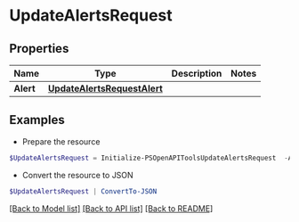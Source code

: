 # UpdateAlertsRequest
## Properties

Name | Type | Description | Notes
------------ | ------------- | ------------- | -------------
**Alert** | [**UpdateAlertsRequestAlert**](UpdateAlertsRequestAlert.md) |  | 

## Examples

- Prepare the resource
```powershell
$UpdateAlertsRequest = Initialize-PSOpenAPIToolsUpdateAlertsRequest  -Alert null
```

- Convert the resource to JSON
```powershell
$UpdateAlertsRequest | ConvertTo-JSON
```

[[Back to Model list]](../README.md#documentation-for-models) [[Back to API list]](../README.md#documentation-for-api-endpoints) [[Back to README]](../README.md)

